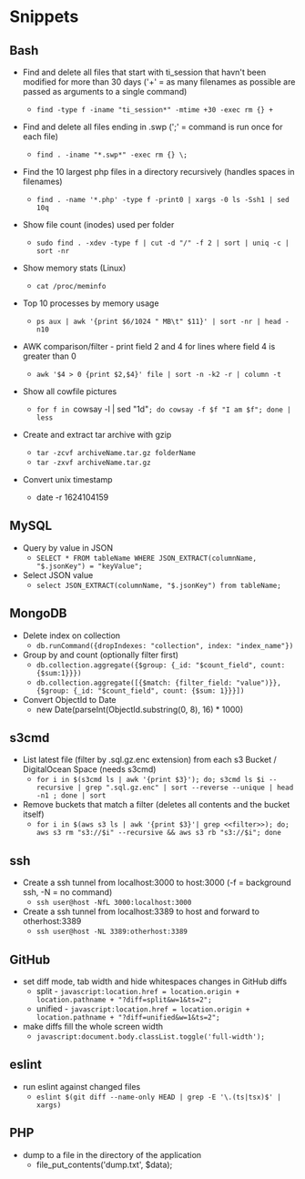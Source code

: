 Snippets
========

Bash
----

- Find and delete all files that start with ti_session that havn't been modified for more than 30 days ('+' = as many filenames as possible are passed as arguments to a single command)
  - `find -type f -iname "ti_session*" -mtime +30 -exec rm {} +`

- Find and delete all files ending in .swp (';' = command is run once for each file)
  - `find . -iname "*.swp*" -exec rm {} \;`

- Find the 10 largest php files in a directory recursively (handles spaces in filenames)
  - `find . -name '*.php' -type f -print0 | xargs -0 ls -Ssh1 | sed 10q`

- Show file count (inodes) used per folder
  - `sudo find . -xdev -type f | cut -d "/" -f 2 | sort | uniq -c | sort -nr`

- Show memory stats (Linux)
  - `cat /proc/meminfo`

- Top 10 processes by memory usage
  - `ps aux | awk '{print $6/1024 " MB\t" $11}' | sort -nr | head -n10`

- AWK comparison/filter - print field 2 and 4 for lines where field 4 is greater than 0
  - `awk '$4 > 0 {print $2,$4}' file | sort -n -k2 -r | column -t`

- Show all cowfile pictures
  - `for f in `cowsay -l | sed "1d"`; do cowsay -f $f "I am $f"; done | less`

- Create and extract tar archive with gzip
  - `tar -zcvf archiveName.tar.gz folderName`
  - `tar -zxvf archiveName.tar.gz`

- Convert unix timestamp
    - date -r 1624104159

MySQL
-----

- Query by value in JSON
  - `SELECT * FROM tableName WHERE JSON_EXTRACT(columnName, "$.jsonKey") = "keyValue";`
- Select JSON value
  - `select JSON_EXTRACT(columnName, "$.jsonKey") from tableName;`

MongoDB
-------

- Delete index on collection
  - `db.runCommand({dropIndexes: "collection", index: "index_name"})`
- Group by and count (optionally filter first)
  - `db.collection.aggregate({$group: {_id: "$count_field", count: {$sum:1}}})`
  - `db.collection.aggregate([{$match: {filter_field: "value")}}, {$group: {_id: "$count_field", count: {$sum: 1}}}])`
- Convert ObjectId to Date
  - new Date(parseInt(ObjectId.substring(0, 8), 16) * 1000)

s3cmd
-----

- List latest file (filter by .sql.gz.enc extension) from each s3 Bucket / DigitalOcean Space (needs s3cmd)
  - `for i in $(s3cmd ls | awk '{print $3}'); do; s3cmd ls $i --recursive | grep ".sql.gz.enc" | sort --reverse --unique | head -n1 ; done | sort`
- Remove buckets that match a filter (deletes all contents and the bucket itself)
  - `for i in $(aws s3 ls | awk '{print $3}'| grep <<filter>>); do; aws s3 rm "s3://$i" --recursive && aws s3 rb "s3://$i"; done`

ssh
---

- Create a ssh tunnel from localhost:3000 to host:3000 (-f = background ssh, -N = no command)
  - `ssh user@host -NfL 3000:localhost:3000`
- Create a ssh tunnel from localhost:3389 to host and forward to otherhost:3389
  - `ssh user@host -NL 3389:otherhost:3389`

GitHub
------

- set diff mode, tab width and hide whitespaces changes in GitHub diffs
  - split - `javascript:location.href = location.origin + location.pathname + "?diff=split&w=1&ts=2";`
  - unified - `javascript:location.href = location.origin + location.pathname + "?diff=unified&w=1&ts=2";`
- make diffs fill the whole screen width
  - `javascript:document.body.classList.toggle('full-width');`

eslint
------

- run eslint against changed files
  - `eslint $(git diff --name-only HEAD | grep -E '\.(ts|tsx)$' | xargs)`

PHP
---

- dump to a file in the directory of the application
    - file_put_contents('dump.txt', $data);

